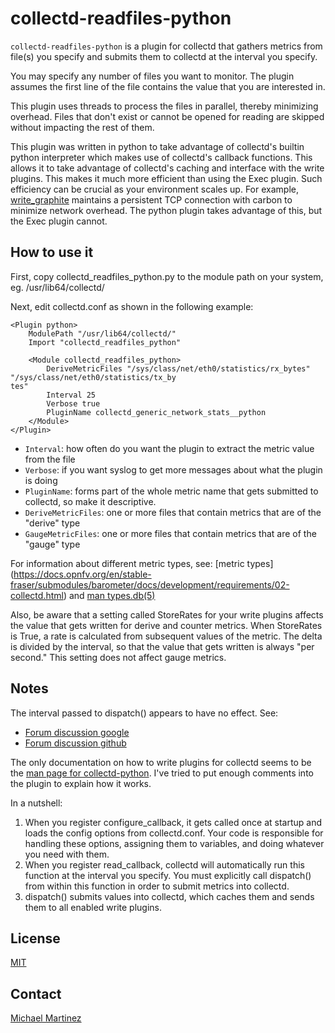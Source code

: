 collectd-readfiles-python
======================

`collectd-readfiles-python` is a plugin for collectd that gathers metrics from file(s) you specify and 
submits them to collectd at the interval you specify.

You may specify any number of files you want to monitor. The plugin assumes the first line of the file 
contains the value that you are interested in.

This plugin uses threads to process the files in parallel, thereby minimizing overhead. Files that
don't exist or cannot be opened for reading are skipped without impacting the rest of them.

This plugin was written in python to take advantage of collectd's builtin python interpreter which
makes use of collectd's callback functions. This allows it to take advantage of collectd's caching and
interface with the write plugins. This makes it much more efficient than using the Exec 
plugin. Such efficiency can be crucial as your environment scales up.
For example, [write_graphite](https://collectd.org/wiki/index.php/Plugin:Write_Graphite) 
maintains a persistent TCP connection with carbon to minimize network overhead. The python plugin
takes advantage of this, but the Exec plugin cannot.

How to use it
-------------

First, copy collectd_readfiles_python.py to the module path on your system, eg. /usr/lib64/collectd/

Next, edit collectd.conf as shown in the following example:

```
<Plugin python>
    ModulePath "/usr/lib64/collectd/"
    Import "collectd_readfiles_python"

    <Module collectd_readfiles_python>
        DeriveMetricFiles "/sys/class/net/eth0/statistics/rx_bytes" "/sys/class/net/eth0/statistics/tx_by
tes"
        Interval 25
        Verbose true
        PluginName collectd_generic_network_stats__python
    </Module>
</Plugin>

```

* `Interval`: how often do you want the plugin to extract the metric value from the file
* `Verbose`: if you want syslog to get more messages about what the plugin is doing
* `PluginName`: forms part of the whole metric name that gets submitted to collectd, so make it descriptive. 
* `DeriveMetricFiles`: one or more files that contain metrics that are of the "derive" type
* `GaugeMetricFiles`: one or more files that contain metrics that are of the "gauge" type

For information about different metric types, see: [metric types]
(https://docs.opnfv.org/en/stable-fraser/submodules/barometer/docs/development/requirements/02-collectd.html) and [man types.db(5)](http://linux.die.net/man/5/types.db)

Also, be aware that a setting called StoreRates for your write plugins affects the value that gets written 
for derive and counter metrics. When StoreRates is True, a rate is calculated from subsequent 
values of the metric. The delta is divided by the interval, so that the value that gets written is always 
"per second." This setting does not affect gauge metrics. 

Notes
-----

The interval passed to dispatch() appears to have no effect. See:

* [Forum discussion google](https://plus.google.com/101465842317006300704/posts/JGWAhsT3avi)
* [Forum discussion github](https://github.com/collectd/collectd/issues/2909)

The only documentation on how to write plugins for collectd seems to be the 
[man page for collectd-python](http://linux.die.net/man/5/collectd-python). I've tried to put enough comments into the plugin to explain how it works. 

In a nutshell:
1. When you register configure_callback, it gets called once at startup and loads the config options
from collectd.conf. Your code is responsible for handling these options, 
assigning them to variables, and doing whatever you need with them.
2. When you register read_callback, collectd will automatically run this function at the interval
you specify. You must explicitly call dispatch() from within this function in order to submit metrics into collectd.
3. dispatch() submits values into collectd, which caches them and sends them to all enabled 
write plugins. 

License
-------

[MIT](http://mit-license.org/)


Contact
-------

[Michael Martinez](mailto:mwtzzz@gmail.com)
